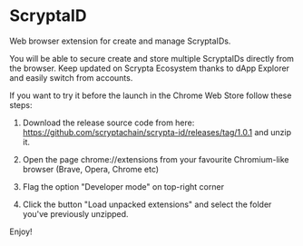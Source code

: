 # ScryptaID
Web browser extension for create and manage ScryptaIDs.

You will be able to secure create and store multiple ScryptaIDs directly from the browser. 
Keep updated on Scrypta Ecosystem thanks to dApp Explorer and easily switch from accounts.


If you want to try it before the launch in the Chrome Web Store follow these steps:

1) Download the release source code from here: https://github.com/scryptachain/scrypta-id/releases/tag/1.0.1 and unzip it.

2) Open the page chrome://extensions from your favourite Chromium-like browser (Brave, Opera, Chrome etc)

3) Flag the option "Developer mode" on top-right corner

3) Click the button "Load unpacked extensions" and select the folder you've previously unzipped.


Enjoy!
